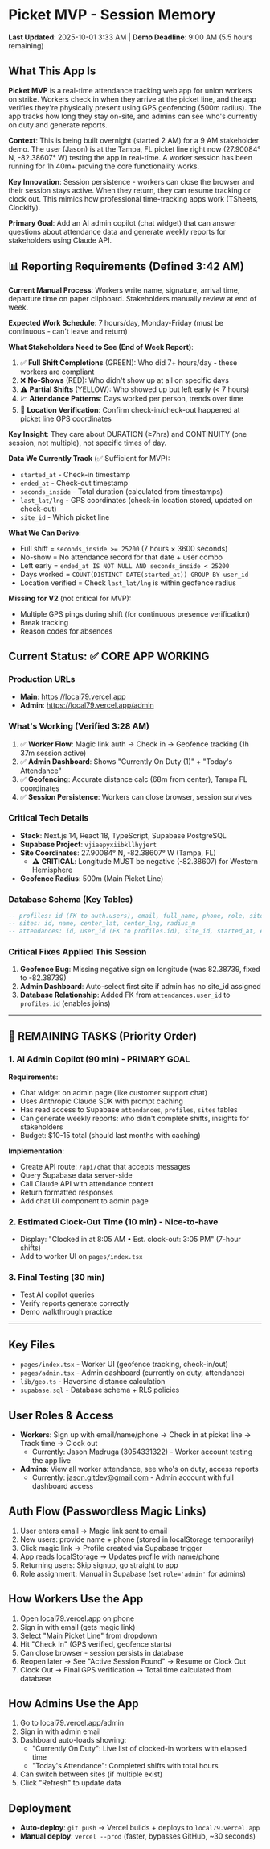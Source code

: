 # Picket MVP - Session Memory
**Last Updated**: 2025-10-01 3:33 AM | **Demo Deadline**: 9:00 AM (5.5 hours remaining)

## What This App Is
**Picket MVP** is a real-time attendance tracking web app for union workers on strike. Workers check in when they arrive at the picket line, and the app verifies they're physically present using GPS geofencing (500m radius). The app tracks how long they stay on-site, and admins can see who's currently on duty and generate reports.

**Context**: This is being built overnight (started 2 AM) for a 9 AM stakeholder demo. The user (Jason) is at the Tampa, FL picket line right now (27.90084° N, -82.38607° W) testing the app in real-time. A worker session has been running for 1h 40m+ proving the core functionality works.

**Key Innovation**: Session persistence - workers can close the browser and their session stays active. When they return, they can resume tracking or clock out. This mimics how professional time-tracking apps work (TSheets, Clockify).

**Primary Goal**: Add an AI admin copilot (chat widget) that can answer questions about attendance data and generate weekly reports for stakeholders using Claude API.

## 📊 Reporting Requirements (Defined 3:42 AM)

**Current Manual Process**: Workers write name, signature, arrival time, departure time on paper clipboard. Stakeholders manually review at end of week.

**Expected Work Schedule**: 7 hours/day, Monday-Friday (must be continuous - can't leave and return)

**What Stakeholders Need to See (End of Week Report)**:
1. ✅ **Full Shift Completions** (GREEN): Who did 7+ hours/day - these workers are compliant
2. ❌ **No-Shows** (RED): Who didn't show up at all on specific days
3. ⚠️ **Partial Shifts** (YELLOW): Who showed up but left early (< 7 hours)
4. 📈 **Attendance Patterns**: Days worked per person, trends over time
5. 📍 **Location Verification**: Confirm check-in/check-out happened at picket line GPS coordinates

**Key Insight**: They care about DURATION (≥7hrs) and CONTINUITY (one session, not multiple), not specific times of day.

**Data We Currently Track** (✅ Sufficient for MVP):
- `started_at` - Check-in timestamp
- `ended_at` - Check-out timestamp  
- `seconds_inside` - Total duration (calculated from timestamps)
- `last_lat/lng` - GPS coordinates (check-in location stored, updated on check-out)
- `site_id` - Which picket line

**What We Can Derive**:
- Full shift = `seconds_inside >= 25200` (7 hours × 3600 seconds)
- No-show = No attendance record for that date + user combo
- Left early = `ended_at IS NOT NULL AND seconds_inside < 25200`
- Days worked = `COUNT(DISTINCT DATE(started_at)) GROUP BY user_id`
- Location verified = Check `last_lat/lng` is within geofence radius

**Missing for V2** (not critical for MVP):
- Multiple GPS pings during shift (for continuous presence verification)
- Break tracking
- Reason codes for absences

## Current Status: ✅ CORE APP WORKING

### Production URLs
- **Main**: https://local79.vercel.app
- **Admin**: https://local79.vercel.app/admin

### What's Working (Verified 3:28 AM)
1. ✅ **Worker Flow**: Magic link auth → Check in → Geofence tracking (1h 37m session active)
2. ✅ **Admin Dashboard**: Shows "Currently On Duty (1)" + "Today's Attendance"
3. ✅ **Geofencing**: Accurate distance calc (68m from center), Tampa FL coordinates
4. ✅ **Session Persistence**: Workers can close browser, session survives

### Critical Tech Details
- **Stack**: Next.js 14, React 18, TypeScript, Supabase PostgreSQL
- **Supabase Project**: `vjiaepyxiibkllhyjert`
- **Site Coordinates**: 27.90084° N, -82.38607° W (Tampa, FL)
  - ⚠️ **CRITICAL**: Longitude MUST be negative (-82.38607) for Western Hemisphere
- **Geofence Radius**: 500m (Main Picket Line)

### Database Schema (Key Tables)
```sql
-- profiles: id (FK to auth.users), email, full_name, phone, role, site_id
-- sites: id, name, center_lat, center_lng, radius_m
-- attendances: id, user_id (FK to profiles.id), site_id, started_at, ended_at, seconds_inside
```

### Critical Fixes Applied This Session
1. **Geofence Bug**: Missing negative sign on longitude (was 82.38739, fixed to -82.38739)
2. **Admin Dashboard**: Auto-select first site if admin has no site_id assigned
3. **Database Relationship**: Added FK from `attendances.user_id` to `profiles.id` (enables joins)

---

## 🎯 REMAINING TASKS (Priority Order)

### 1. AI Admin Copilot (90 min) - PRIMARY GOAL
**Requirements**:
- Chat widget on admin page (like customer support chat)
- Uses Anthropic Claude SDK with prompt caching
- Has read access to Supabase `attendances`, `profiles`, `sites` tables
- Can generate weekly reports: who didn't complete shifts, insights for stakeholders
- Budget: $10-15 total (should last months with caching)

**Implementation**:
- Create API route: `/api/chat` that accepts messages
- Query Supabase data server-side
- Call Claude API with attendance context
- Return formatted responses
- Add chat UI component to admin page

### 2. Estimated Clock-Out Time (10 min) - Nice-to-have
- Display: "Clocked in at 8:05 AM • Est. clock-out: 3:05 PM" (7-hour shifts)
- Add to worker UI on `pages/index.tsx`

### 3. Final Testing (30 min)
- Test AI copilot queries
- Verify reports generate correctly
- Demo walkthrough practice

---

## Key Files
- `pages/index.tsx` - Worker UI (geofence tracking, check-in/out)
- `pages/admin.tsx` - Admin dashboard (currently on duty, attendance)
- `lib/geo.ts` - Haversine distance calculation
- `supabase.sql` - Database schema + RLS policies

## User Roles & Access
- **Workers**: Sign up with email/name/phone → Check in at picket line → Track time → Clock out
  - Currently: Jason Madruga (3054331322) - Worker account testing the app live
- **Admins**: View all worker attendance, see who's on duty, access reports
  - Currently: jason.gitdev@gmail.com - Admin account with full dashboard access

## Auth Flow (Passwordless Magic Links)
1. User enters email → Magic link sent to email
2. New users: provide name + phone (stored in localStorage temporarily)
3. Click magic link → Profile created via Supabase trigger
4. App reads localStorage → Updates profile with name/phone
5. Returning users: Skip signup, go straight to app
6. Role assignment: Manual in Supabase (set `role='admin'` for admins)

## How Workers Use the App
1. Open local79.vercel.app on phone
2. Sign in with email (gets magic link)
3. Select "Main Picket Line" from dropdown
4. Hit "Check In" (GPS verified, geofence starts)
5. Can close browser - session persists in database
6. Reopen later → See "Active Session Found" → Resume or Clock Out
7. Clock Out → Final GPS verification → Total time calculated from database

## How Admins Use the App
1. Go to local79.vercel.app/admin
2. Sign in with admin email
3. Dashboard auto-loads showing:
   - "Currently On Duty": Live list of clocked-in workers with elapsed time
   - "Today's Attendance": Completed shifts with total hours
4. Can switch between sites (if multiple exist)
5. Click "Refresh" to update data

## Deployment
- **Auto-deploy**: `git push` → Vercel builds + deploys to `local79.vercel.app`
- **Manual deploy**: `vercel --prod` (faster, bypasses GitHub, ~30 seconds)
